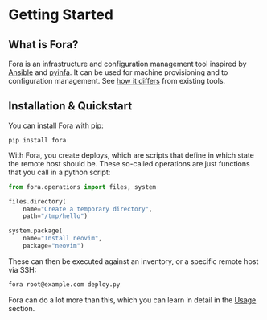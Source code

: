 [//]: # (TODO logo image)

# Getting Started

## What is Fora?

Fora is an infrastructure and configuration management tool inspired by [Ansible](https://www.ansible.com/) and [pyinfa](https://pyinfra.com/).
It can be used for machine provisioning and to configuration management.
See [how it differs](./features.md) from existing tools.

## Installation & Quickstart

You can install Fora with pip:

```
pip install fora
```

With Fora, you create deploys, which are scripts that define in which state
the remote host should be. These so-called operations are just functions that
you call in a python script:

```python
from fora.operations import files, system

files.directory(
    name="Create a temporary directory",
    path="/tmp/hello")

system.package(
    name="Install neovim",
    package="neovim")
```

These can then be executed against an inventory,
or a specific remote host via SSH:

```bash
fora root@example.com deploy.py
```

Fora can do a lot more than this, which you can learn in detail
in the [Usage](../usage) section.
